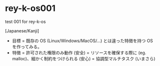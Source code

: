 # rey-k-os001
test 001 for rey-k-os

[Japanese/Kanji]
- 目標
  = 既存の OS (Linux/Windows/MacOS/...) とは違った特徴を持つ OS を作ってみる。
- 特徴
  = 許可された権限のみ動作 (安全)
  = リソースを確保する際に (eg. malloc)、細かく制約をつけられる (安心)
  = 協調型マルチタスク (いまさら)
